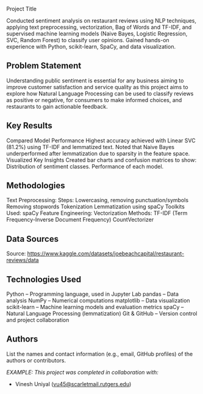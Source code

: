 Project Title

Conducted sentiment analysis on restaurant reviews using NLP techniques, applying text preprocessing, vectorization, Bag of Words and TF-IDF, and supervised machine learning models (Naive Bayes, Logistic Regression, SVC, Random Forest) to classify user opinions. Gained hands-on experience with Python, scikit-learn, SpaCy, and data visualization.

## Problem Statement <!--- do not change this line -->


Understanding public sentiment is essential for any business aiming to improve customer satisfaction and service quality as this project aims to explore how Natural Language Processing can be used to classify reviews as positive or negative, for consumers to make informed choices, and restaurants to gain actionable feedback. 

## Key Results <!--- do not change this line -->


Compared Model Performance
Highest accuracy achieved with Linear SVC (81.2%) using TF-IDF and lemmatized text.
Noted that Naive Bayes underperformed after lemmatization due to sparsity in the feature space.
Visualized Key Insights
Created bar charts and confusion matrices to show:
Distribution of sentiment classes.
Performance of each model.


## Methodologies <!--- do not change this line -->



Text Preprocessing:
Steps:
Lowercasing, removing punctuation/symbols
Removing stopwords
Tokenization
Lemmatization using spaCy
Toolkits Used: spaCy
Feature Engineering:
Vectorization Methods:
TF-IDF (Term Frequency-Inverse Document Frequency)
CountVectorizer



## Data Sources <!--- do not change this line -->


Source: https://www.kaggle.com/datasets/joebeachcapital/restaurant-reviews/data




## Technologies Used <!--- do not change this line -->


Python – Programming language, used in Jupyter Lab
pandas – Data analysis
NumPy – Numerical computations
matplotlib – Data visualization
scikit-learn – Machine learning models and evaluation metrics
spaCy – Natural Language Processing (lemmatization)
Git & GitHub – Version control and project collaboration


## Authors <!--- do not change this line -->

List the names and contact information (e.g., email, GitHub profiles) of the authors or contributors.

*EXAMPLE:*
*This project was completed in collaboration with:*
- Vinesh Uniyal ([vu45@scarletmail.rutgers.edu](mailto:vu45@scarletmail.rutgers.edu))
